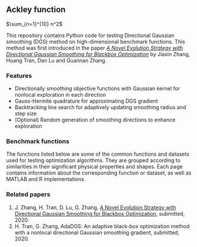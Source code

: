 ## Ackley function

$\sum_{n=1}^{10} n^2$

This repository contains Python code for testing Directional Gaussian smoothing (DGS) method on high-dimensional benchmark functions. This method was first introduced in the paper [*A Novel Evolution Strategy with Directional Gaussian Smoothing for Blackbox Optimization*](https://arxiv.org/pdf/2002.03001.pdf) by Jiaxin Zhang, Hoang Tran, Dan Lu and Guannan Zhang. 

### Features
- Directionally smoothing objective functions with Gaussian kernel for nonlocal exploration in each direction  
- Gauss-Hermite quadrature for approximating DGS gradient
- Backtracking line search for adaptively updating smoothing radius and step size 
- (Optional) Random generation of smoothing directions to enhance exploration 

### Benchmark functions 

The functions listed below are some of the common functions and datasets used for testing optimization algorithms. They are grouped according to similarities in their significant physical properties and shapes. Each page contains information about the corresponding function or dataset, as well as MATLAB and R implementations. 

### Related papers 

1. J. Zhang, H. Tran, D. Lu, G. Zhang, [A Novel Evolution Strategy with Directional Gaussian Smoothing for Blackbox Optimization](https://arxiv.org/pdf/2002.03001.pdf), submitted, 2020. 
2. H. Tran, G. Zhang, AdaDGS: An adaptive black-box optimization method with a nonlocal directional Gaussian smoothing gradient, submitted, 2020.
